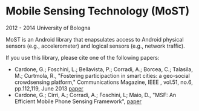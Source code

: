 Mobile Sensing Technology (MoST)
================================

2012 - 2014 University of Bologna

MoST is an Android library that enapsulates access to Android physical sensors (e.g., accelerometer) and logical sensors (e.g., network traffic). 

If you use this library, please cite one of the following papers:

  * Cardone, G.; Foschini, L.; Bellavista, P.; Corradi, A.; Borcea, C.; Talasila, M.; Curtmola, R., "Fostering participaction in smart cities: a geo-social crowdsensing platform," Communications Magazine, IEEE , vol.51, no.6, pp.112,119, June 2013 [paper](http://ieeexplore.ieee.org/xpl/articleDetails.jsp?arnumber=6525603)
  * Cardone, G.; Cirri, A.; Corradi, A.; Foschini, L; Maio, D., "MSF: An Efficient Mobile Phone Sensing Framework", [paper](http://www.hindawi.com/journals/ijdsn/2013/538937/)
